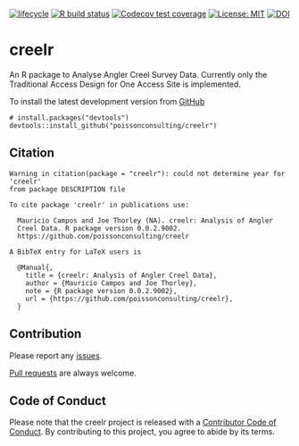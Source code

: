 
<!-- README.md is generated from README.Rmd. Please edit that file -->

<!-- badges: start -->
[![lifecycle](https://img.shields.io/badge/lifecycle-experimental-orange.svg)](https://www.tidyverse.org/lifecycle/#experimental)
[![R build
status](https://github.com/poissonconsulting/creelr/workflows/R-CMD-check/badge.svg)](https://github.com/poissonconsulting/creelr/actions)
[![Codecov test
coverage](https://codecov.io/gh/poissonconsulting/creelr/branch/master/graph/badge.svg)](https://codecov.io/gh/poissonconsulting/creelr?branch=master)
[![License:
MIT](https://img.shields.io/badge/License-MIT-yellow.svg)](https://opensource.org/licenses/MIT)
[![DOI](https://zenodo.org/badge/10250/poissonconsulting/creelr.svg)](https://zenodo.org/badge/latestdoi/10250/poissonconsulting/creelr)
<!-- badges: end -->

# creelr

An R package to Analyse Angler Creel Survey Data. Currently only the
Traditional Access Design for One Access Site is implemented.

To install the latest development version from
[GitHub](https://github.com/poissonconsulting/creelr)

    # install.packages("devtools")
    devtools::install_github("poissonconsulting/creelr")

## Citation

    Warning in citation(package = "creelr"): could not determine year for 'creelr'
    from package DESCRIPTION file
    
    To cite package 'creelr' in publications use:
    
      Mauricio Campos and Joe Thorley (NA). creelr: Analysis of Angler
      Creel Data. R package version 0.0.2.9002.
      https://github.com/poissonconsulting/creelr
    
    A BibTeX entry for LaTeX users is
    
      @Manual{,
        title = {creelr: Analysis of Angler Creel Data},
        author = {Mauricio Campos and Joe Thorley},
        note = {R package version 0.0.2.9002},
        url = {https://github.com/poissonconsulting/creelr},
      }

## Contribution

Please report any
[issues](https://github.com/poissonconsulting/creelr/issues).

[Pull requests](https://github.com/poissonconsulting/creelr/pulls) are
always welcome.

## Code of Conduct

Please note that the creelr project is released with a [Contributor Code
of
Conduct](https://contributor-covenant.org/version/2/0/CODE_OF_CONDUCT.html).
By contributing to this project, you agree to abide by its terms.
